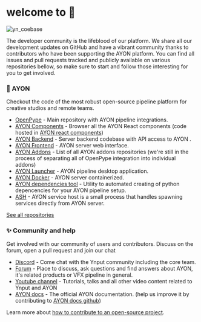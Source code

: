 # welcome to 👋

![yn_coebase](https://github.com/ynput/.github-private/assets/3333008/cb27d11a-8c9b-48f9-b724-34e3216a7095)

The developer community is the lifeblood of our platform. We share all our development updates on GitHub and have a vibrant community thanks to contributors who have been supporting the AYON platform. You can find all issues and pull requests tracked and publicly available on various repositories bellow, so make sure to start and follow those interesting for you to get involved.


### 🚀 AYON

Checkout the code of the most robust open-source pipeline platform for creative studios and remote teams. 

- [OpenPype](https://github.com/ynput/OpenPype) - Main repository with AYON pipeline integrations.
- [AYON Components](https://components.ayon.dev/) - Browser all the AYON React components (code hosted in [AYON react components](https://github.com/ynput/ayon-react-components))
- [AYON Backend](https://github.com/ynput/ayon-backend) - Server backend codebase with API access to AYON .
- [AYON Frontend](https://github.com/ynput/ayon-frontend) - AYON server web interface.
- [AYON Addons](https://github.com/search?q=topic%3Aaddon+org%3Aynput+fork%3Atrue&type=repositories) - List of all AYON addons repositories (we're still in the process of separating all of OpenPype integration into individual addons)
- [AYON Launcher](https://github.com/ynput/ayon-launcher) - AYON pipeline desktop application.
- [AYON Docker](https://github.com/ynput/ayon-docker) - AYON server containerized.
- [AYON dependencies tool](https://github.com/ynput/ayon-dependencies-tool) - Utility to automated creating of python depencencies for your AYON pipeline setup.
- [ASH](https://github.com/ynput/ash) - AYON service host is a small process that handles spawning services directly from AYON server.

[See all repositories](https://github.com/orgs/ynput/repositories)

### ✨ Community and help

Get involved with our community of users and contributors. Discuss on the forum, open a pull request and join our chat

- [Discord](https://discord.com/ynput) - Come chat with the Ynput community including the core team.
- [Forum](https://community.ynput.io/) - Place to discuss, ask questions and find answers about AYON, it's related products or VFX pipeline in general.
- [Youtube channel](https://www.youtube.com/@ynput) - Tutorials, talks and all other video content related to Ynput and AYON
- [AYON docs](https://ayon.ynput.io/) - The official AYON documentation. (help us improve it by contributing to [AYON docs github](https://github.com/ynput/ayon-documentation))

Learn more about [how to contribute to an open-source project](https://opensource.guide/).
